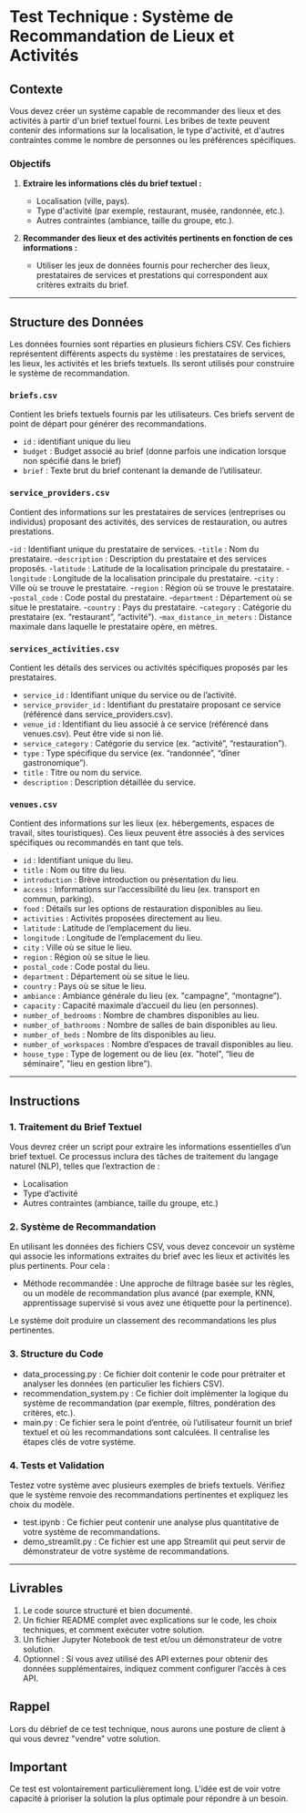# Test Technique : Système de Recommandation de Lieux et Activités

## Contexte

Vous devez créer un système capable de recommander des lieux et des activités à partir d'un brief textuel fourni. Les bribes de texte peuvent contenir des informations sur la localisation, le type d'activité, et d'autres contraintes comme le nombre de personnes ou les préférences spécifiques.

### Objectifs

1. **Extraire les informations clés du brief textuel :**
   - Localisation (ville, pays).
   - Type d'activité (par exemple, restaurant, musée, randonnée, etc.).
   - Autres contraintes (ambiance, taille du groupe, etc.).

2. **Recommander des lieux et des activités pertinents en fonction de ces informations :**
   - Utiliser les jeux de données fournis pour rechercher des lieux, prestataires de services et prestations qui correspondent aux critères extraits du brief.

---

## Structure des Données

Les données fournies sont réparties en plusieurs fichiers CSV. Ces fichiers représentent différents aspects du système : les prestataires de services, les lieux, les activités et les briefs textuels. Ils seront utilisés pour construire le système de recommandation.

### `briefs.csv`
Contient les briefs textuels fournis par les utilisateurs. Ces briefs servent de point de départ pour générer des recommandations.
- `id` : identifiant unique du lieu
- `budget` : Budget associé au brief (donne parfois une indication lorsque non spécifié dans le brief)
- `brief` :  Texte brut du brief contenant la demande de l’utilisateur.


### `service_providers.csv`
Contient des informations sur les prestataires de services (entreprises ou individus) proposant des activités, des services de restauration, ou autres prestations.

-`id` : Identifiant unique du prestataire de services.
-`title` : Nom du prestataire.
-`description` : Description du prestataire et des services proposés.
-`latitude` : Latitude de la localisation principale du prestataire.
-`longitude` : Longitude de la localisation principale du prestataire.
-`city` : Ville où se trouve le prestataire.
-`region` : Région où se trouve le prestataire.
-`postal_code` : Code postal du prestataire.
-`department` : Département où se situe le prestataire.
-`country` : Pays du prestataire.
-`category` : Catégorie du prestataire (ex. “restaurant”, “activité”).
-`max_distance_in_meters` : Distance maximale dans laquelle le prestataire opère, en mètres.


### `services_activities.csv`
Contient les détails des services ou activités spécifiques proposés par les prestataires.

- `service_id` : Identifiant unique du service ou de l’activité.
- `service_provider_id` : Identifiant du prestataire proposant ce service (référencé dans service_providers.csv).
- `venue_id` : Identifiant du lieu associé à ce service (référencé dans venues.csv). Peut être vide si non lié.
- `service_category` : Catégorie du service (ex. “activité”, “restauration”).
- `type` : Type spécifique du service (ex. “randonnée”, “dîner gastronomique”).
- `title` : Titre ou nom du service.
- `description` : Description détaillée du service.


### `venues.csv`
Contient des informations sur les lieux (ex. hébergements, espaces de travail, sites touristiques). Ces lieux peuvent être associés à des services spécifiques ou recommandés en tant que tels.

- `id` : Identifiant unique du lieu.
- `title` : Nom ou titre du lieu.
- `introduction` : Brève introduction ou présentation du lieu.
- `access` : Informations sur l’accessibilité du lieu (ex. transport en commun, parking).
- `food` : Détails sur les options de restauration disponibles au lieu.
- `activities` : Activités proposées directement au lieu.
- `latitude` : Latitude de l’emplacement du lieu.
- `longitude` : Longitude de l’emplacement du lieu.
- `city` : Ville où se situe le lieu.
- `region` : Région où se situe le lieu.
- `postal_code` : Code postal du lieu.
- `department` : Département où se situe le lieu.
- `country` : Pays où se situe le lieu.
- `ambiance` : Ambiance générale du lieu (ex. "campagne", “montagne”).
- `capacity` : Capacité maximale d’accueil du lieu (en personnes).
- `number_of_bedrooms` : Nombre de chambres disponibles au lieu.
- `number_of_bathrooms` : Nombre de salles de bain disponibles au lieu.
- `number_of_beds` : Nombre de lits disponibles au lieu.
- `number_of_workspaces` : Nombre d’espaces de travail disponibles au lieu.
- `house_type` : Type de logement ou de lieu (ex. "hotel", “lieu de séminaire”, "lieu en gestion libre").


---

## Instructions

### 1. Traitement du Brief Textuel

Vous devrez créer un script pour extraire les informations essentielles d’un brief textuel. Ce processus inclura des tâches de traitement du langage naturel (NLP), telles que l’extraction de :
- Localisation
- Type d’activité
- Autres contraintes (ambiance, taille du groupe, etc.)

### 2. Système de Recommandation

En utilisant les données des fichiers CSV, vous devez concevoir un système qui associe les informations extraites du brief avec les lieux et activités les plus pertinents. Pour cela :
- Méthode recommandée : Une approche de filtrage basée sur les règles, ou un modèle de recommandation plus avancé (par exemple, KNN, apprentissage supervisé si vous avez une étiquette pour la pertinence).

Le système doit produire un classement des recommandations les plus pertinentes.

### 3. Structure du Code
- data_processing.py : Ce fichier doit contenir le code pour prétraiter et analyser les données (en particulier les fichiers CSV).
- recommendation_system.py : Ce fichier doit implémenter la logique du système de recommandation (par exemple, filtres, pondération des critères, etc.).
- main.py : Ce fichier sera le point d’entrée, où l’utilisateur fournit un brief textuel et où les recommandations sont calculées. Il centralise les étapes clés de votre système.

### 4. Tests et Validation

Testez votre système avec plusieurs exemples de briefs textuels. Vérifiez que le système renvoie des recommandations pertinentes et expliquez les choix du modèle.
- test.ipynb : Ce fichier peut contenir une analyse plus quantitative de votre système de recommandations.
- demo_streamlit.py : Ce fichier est une app Streamlit qui peut servir de démonstrateur de votre système de recommandations.

---



## Livrables
1. Le code source structuré et bien documenté.
2.	Un fichier README complet avec explications sur le code, les choix techniques, et comment exécuter votre solution.
3.	Un fichier Jupyter Notebook de test et/ou un démonstrateur de votre solution.
4.	Optionnel : Si vous avez utilisé des API externes pour obtenir des données supplémentaires, indiquez comment configurer l’accès à ces API.

## Rappel
Lors du débrief de ce test technique, nous aurons une posture de client à qui vous devrez "vendre" votre solution. 

## Important
Ce test est volontairement particulièrement long. L'idée est de voir votre capacité à prioriser la solution la plus optimale pour répondre à un besoin.